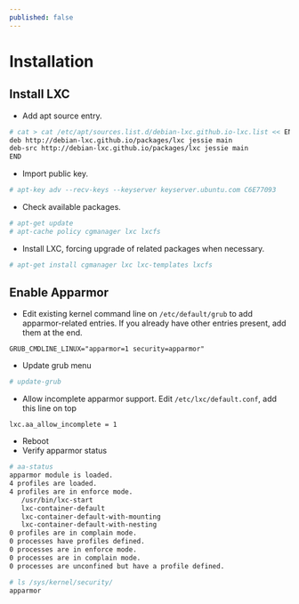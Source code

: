 ```yaml
---
published: false
---
```


# Installation

## Install LXC

- Add apt source entry.
```bash
# cat > cat /etc/apt/sources.list.d/debian-lxc.github.io-lxc.list << END
deb http://debian-lxc.github.io/packages/lxc jessie main
deb-src http://debian-lxc.github.io/packages/lxc jessie main
END
```

- Import public key.
```bash
# apt-key adv --recv-keys --keyserver keyserver.ubuntu.com C6E77093
```

- Check available packages.
```bash
# apt-get update
# apt-cache policy cgmanager lxc lxcfs 
```

- Install LXC, forcing upgrade of related packages when necessary. 
```bash
# apt-get install cgmanager lxc lxc-templates lxcfs
```

## Enable Apparmor

- Edit existing kernel command line on ``/etc/default/grub`` to add apparmor-related entries. If you already have other entries present, add them at the end.
```
GRUB_CMDLINE_LINUX="apparmor=1 security=apparmor"
```

- Update grub menu
```bash
# update-grub
```

- Allow incomplete apparmor support. Edit ``/etc/lxc/default.conf``, add this line on top
```
lxc.aa_allow_incomplete = 1
```

- Reboot
- Verify apparmor status
```bash
# aa-status
apparmor module is loaded.
4 profiles are loaded.
4 profiles are in enforce mode.
   /usr/bin/lxc-start
   lxc-container-default
   lxc-container-default-with-mounting
   lxc-container-default-with-nesting
0 profiles are in complain mode.
0 processes have profiles defined.
0 processes are in enforce mode.
0 processes are in complain mode.
0 processes are unconfined but have a profile defined.

# ls /sys/kernel/security/
apparmor
```
